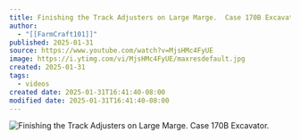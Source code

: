 ```yaml
---
title: Finishing the Track Adjusters on Large Marge.  Case 170B Excavator.
author:
  - "[[FarmCraft101]]"
published: 2025-01-31
source: https://www.youtube.com/watch?v=MjsHMc4FyUE
image: https://i.ytimg.com/vi/MjsHMc4FyUE/maxresdefault.jpg
created: 2025-01-31
tags:
  - videos
created date: 2025-01-31T16:41:40-08:00
modified date: 2025-01-31T16:41:40-08:00
---
```

![Finishing the Track Adjusters on Large Marge.  Case 170B Excavator.](https://www.youtube.com/watch?v=MjsHMc4FyUE)